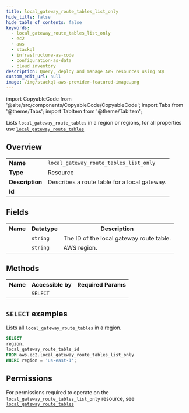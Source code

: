 ```yaml
---
title: local_gateway_route_tables_list_only
hide_title: false
hide_table_of_contents: false
keywords:
  - local_gateway_route_tables_list_only
  - ec2
  - aws
  - stackql
  - infrastructure-as-code
  - configuration-as-data
  - cloud inventory
description: Query, deploy and manage AWS resources using SQL
custom_edit_url: null
image: /img/stackql-aws-provider-featured-image.png
---
```


import CopyableCode from '@site/src/components/CopyableCode/CopyableCode';
import Tabs from '@theme/Tabs';
import TabItem from '@theme/TabItem';

Lists <code>local_gateway_route_tables</code> in a region or regions, for all properties use <a href="/services/serviceName/local_gateway_route_tables/"><code>local_gateway_route_tables</code></a>

## Overview
<table>
<tbody>
<tr><td><b>Name</b></td><td><code>local_gateway_route_tables_list_only</code></td></tr>
<tr><td><b>Type</b></td><td>Resource</td></tr>
<tr><td><b>Description</b></td><td>Describes a route table for a local gateway.</td></tr>
<tr><td><b>Id</b></td><td><CopyableCode code="aws.ec2.local_gateway_route_tables_list_only" /></td></tr>
</tbody>
</table>

## Fields
<table>
<tbody>
<tr><th>Name</th><th>Datatype</th><th>Description</th></tr><tr><td><CopyableCode code="local_gateway_route_table_id" /></td><td><code>string</code></td><td>The ID of the local gateway route table.</td></tr>
<tr><td><CopyableCode code="region" /></td><td><code>string</code></td><td>AWS region.</td></tr>
</tbody>
</table>

## Methods

<table>
<tbody>
  <tr>
    <th>Name</th>
    <th>Accessible by</th>
    <th>Required Params</th>
  </tr>
  <tr>
    <td><CopyableCode code="list_resources" /></td>
    <td><code>SELECT</code></td>
    <td><CopyableCode code="region" /></td>
  </tr>
</tbody>
</table>

## `SELECT` examples
Lists all <code>local_gateway_route_tables</code> in a region.
```sql
SELECT
region,
local_gateway_route_table_id
FROM aws.ec2.local_gateway_route_tables_list_only
WHERE region = 'us-east-1';
```


## Permissions

For permissions required to operate on the <code>local_gateway_route_tables_list_only</code> resource, see <a href="/services/ec2/local_gateway_route_tables/#permissions"><code>local_gateway_route_tables</code></a>

